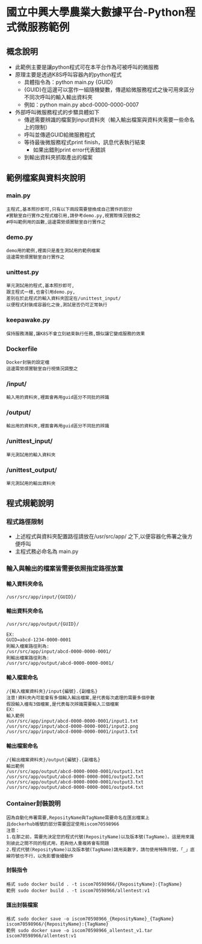 
# 國立中興大學農業大數據平台-Python程式微服務範例
## 概念說明
- 此範例主要是讓python程式可在本平台作為可被呼叫的微服務
- 原理主要是透過K8S呼叫容器內的python程式
	- 具體指令為：python main.py {GUID}
	- {GUID}在這邊可以當作一組隨機變數，傳遞給微服務程式之後可用來區分不同次呼叫的輸入輸出資料夾
	- 例如：python main.py abcd-0000-0000-0007
- 外部呼叫微服務程式的步驟具體如下
	- 傳遞需要辨識的檔案到input資料夾（輸入輸出檔案與資料夾需要一些命名上的限制）
	- 呼叫並傳遞GUID給微服務程式
	- 等待最後微服務程式print finish，訊息代表執行結束
		- 如果出錯則print error代表錯誤
	- 到輸出資料夾抓取產出的檔案

## 範例檔案與資料夾說明

### main.py
	主程式,基本照抄即可,只有以下兩段需要替換成自己實作的部分
	#實驗室自行實作之程式檔引用,請參考demo.py,視實際情況替換之
	#呼叫範例用的函數,這邊需勞煩實驗室自行實作之
	
### demo.py
	demo用的範例,裡面只是產生測試用的範例檔案
	這邊需勞煩實驗室自行實作之

### unittest.py
	單元測試用的程式,基本照抄即可,
	跟主程式一樣,也會引用demo.py,
	差別在於此程式的輸入資料夾固定在/unittest_input/
	以便程式封裝成容器化之後,測試是否仍可正常執行

### keepawake.py
	保持服務清醒,讓K8S不會立刻結束執行任務,類似讓它變成服務的效果

### Dockerfile
	Docker封裝的設定檔
	這邊需勞煩實驗室自行視情況調整之

### /input/
	輸入用的資料夾,裡面會再用guid區分不同批的辨識
### /output/
	輸出用的資料夾,裡面會再用guid區分不同批的辨識
### /unittest_input/
	單元測試用的輸入資料夾
### /unittest_output/
	單元測試用的輸出資料夾

## 程式規範說明
### 程式路徑限制
- 上述程式與資料夾配置路徑請放在/usr/src/app/ 之下,以便容器化佈署之後方便呼叫
- 主程式務必命名為 main.py

### 輸入與輸出的檔案皆需要依照指定路徑放置
#### 輸入資料夾命名
    /usr/src/app/input/{GUID}/
#### 輸出資料夾命名
    /usr/src/app/output/{GUID}/

    EX: 
    GUID=abcd-1234-0000-0001
    則輸入檔案路徑則為:
    /usr/src/app/input/abcd-0000-0000-0001/
    則輸出檔案路徑則為:
    /usr/src/app/output/abcd-0000-0000-0001/

#### 輸入檔案命名
	/{輸入檔案資料夾}/input{編號}.{副檔名}
	注意!資料夾內可能會有多個輸入輸出檔案,是代表每次處理的需要多個參數
    假設輸入檔有3個檔案,是代表每次辨識需要輸入三個檔案
    EX:
	輸入範例
    /usr/src/app/input/abcd-0000-0000-0001/input1.txt
    /usr/src/app/input/abcd-0000-0000-0001/input2.png
    /usr/src/app/input/abcd-0000-0000-0001/input3.txt
#### 輸出檔案命名	
	/{輸出檔案資料夾}/output{編號}.{副檔名}
	輸出範例
	/usr/src/app/output/abcd-0000-0000-0001/output1.txt
	/usr/src/app/output/abcd-0000-0000-0001/output2.txt
	/usr/src/app/output/abcd-0000-0000-0001/output3.txt
	/usr/src/app/output/abcd-0000-0000-0001/output4.txt


### Container封裝說明
	因為自動化佈署需要,ReposityName與TagName需要命名在匯出檔案上
	且dockerhub帳號的部分需要固定使用iscom70598966
	注意：
	1.在那之前，需要先決定您的程式代號(ReposityName)以及版本號(TagName)。這是用來識別彼此之間不同的程式用，若與他人重複將會有問題
	2.程式代號(ReposityName)以及版本號(TagName)請用英數字，請勿使用特殊符號，「_」底線符號也不行，以免影響後續動作

#### 封裝指令
	格式 sudo docker build . -t iscom70598966/{ReposityName}:{TagName}
	範例 sudo docker build . -t iscom70598966/allentest:v1
#### 匯出封裝檔案
	格式 sudo docker save -o iscom70598966_{ReposityName}_{TagName} iscom70598966/{ReposityName}:{TagName}
	範例 sudo docker save -o iscom70598966_allentest_v1.tar iscom70598966/allentest:v1